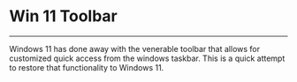 # Win 11 Toolbar
---
Windows 11 has done away with the venerable toolbar that allows for customized quick access from the windows taskbar. This is a quick attempt to restore that functionality to Windows 11.
